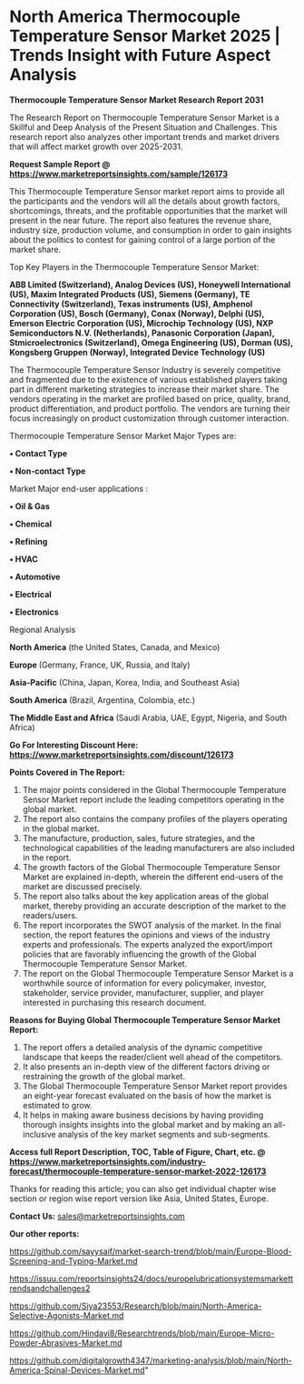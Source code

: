 # North America Thermocouple Temperature Sensor Market 2025 | Trends Insight with Future Aspect Analysis

<strong>Thermocouple Temperature Sensor Market Research Report 2031</strong>

The Research Report on Thermocouple Temperature Sensor Market is a Skillful and Deep Analysis of the Present Situation and Challenges. This research report also analyzes other important trends and market drivers that will affect market growth over 2025-2031.

<strong>Request Sample Report @ <a href=https://www.marketreportsinsights.com/sample/126173>https://www.marketreportsinsights.com/sample/126173</a></strong>

This Thermocouple Temperature Sensor market report aims to provide all the participants and the vendors will all the details about growth factors, shortcomings, threats, and the profitable opportunities that the market will present in the near future. The report also features the revenue share, industry size, production volume, and consumption in order to gain insights about the politics to contest for gaining control of a large portion of the market share.

Top Key Players in the Thermocouple Temperature Sensor Market:

<strong>ABB Limited (Switzerland), Analog Devices (US), Honeywell International (US), Maxim Integrated Products (US), Siemens (Germany), TE Connectivity (Switzerland), Texas instruments (US), Amphenol Corporation (US), Bosch (Germany), Conax (Norway), Delphi (US), Emerson Electric Corporation (US), Microchip Technology (US), NXP Semiconductors N.V. (Netherlands), Panasonic Corporation (Japan), Stmicroelectronics (Switzerland), Omega Engineering (US), Dorman (US), Kongsberg Gruppen (Norway), Integrated Device Technology (US)</strong>

The Thermocouple Temperature Sensor Industry is severely competitive and fragmented due to the existence of various established players taking part in different marketing strategies to increase their market share. The vendors operating in the market are profiled based on price, quality, brand, product differentiation, and product portfolio. The vendors are turning their focus increasingly on product customization through customer interaction.

Thermocouple Temperature Sensor Market Major Types are:

<strong>• Contact Type

• Non-contact Type</strong>

Market Major end-user applications :

<strong>• Oil & Gas

• Chemical

• Refining

• HVAC

• Automotive

• Electrical

• Electronics</strong>

Regional Analysis

</u><strong><b>North America</b></strong> (the United States, Canada, and Mexico)

<strong><b>Europe </b></strong>(Germany, France, UK, Russia, and Italy)

<strong><b>Asia-Pacific</b></strong> (China, Japan, Korea, India, and Southeast Asia)

<strong><b>South America</b></strong> (Brazil, Argentina, Colombia, etc.)

<strong><b>The Middle East and Africa</b></strong> (Saudi Arabia, UAE, Egypt, Nigeria, and South Africa)

<strong>Go For Interesting Discount Here: <a href=https://www.marketreportsinsights.com/discount/126173>https://www.marketreportsinsights.com/discount/126173</a></strong>

<strong>Points Covered in The Report:</strong>
<ol>
  <li>The major points considered in the Global Thermocouple Temperature Sensor Market report include the leading competitors operating in the global market.</li>
  <li>The report also contains the company profiles of the players operating in the global market.</li>
  <li>The manufacture, production, sales, future strategies, and the technological capabilities of the leading manufacturers are also included in the report.</li>
  <li>The growth factors of the Global Thermocouple Temperature Sensor Market are explained in-depth, wherein the different end-users of the market are discussed precisely.</li>
  <li>The report also talks about the key application areas of the global market, thereby providing an accurate description of the market to the readers/users.</li>
  <li>The report incorporates the SWOT analysis of the market. In the final section, the report features the opinions and views of the industry experts and professionals. The experts analyzed the export/import policies that are favorably influencing the growth of the Global Thermocouple Temperature Sensor Market.</li>
  <li>The report on the Global Thermocouple Temperature Sensor Market is a worthwhile source of information for every policymaker, investor, stakeholder, service provider, manufacturer, supplier, and player interested in purchasing this research document.</li>
</ol>
<strong>Reasons for Buying Global Thermocouple Temperature Sensor Market Report:</strong>

<ol>
  <li>The report offers a detailed analysis of the dynamic competitive landscape that keeps the reader/client well ahead of the competitors.</li>
  <li>It also presents an in-depth view of the different factors driving or restraining the growth of the global market.</li>
  <li>The Global Thermocouple Temperature Sensor Market report provides an eight-year forecast evaluated on the basis of how the market is estimated to grow.</li>
  <li>It helps in making aware business decisions by having providing thorough insights insights into the global market and by making an all-inclusive analysis of the key market segments and sub-segments.</li>
</ol>
<strong>Access full Report Description, TOC, Table of Figure, Chart, etc. @ <a href=https://www.marketreportsinsights.com/industry-forecast/thermocouple-temperature-sensor-market-2022-126173>https://www.marketreportsinsights.com/industry-forecast/thermocouple-temperature-sensor-market-2022-126173</a></strong>


Thanks for reading this article; you can also get individual chapter wise section or region wise report version like Asia, United States, Europe.

<strong>Contact Us:</strong>
sales@marketreportsinsights.com

<strong>Our other reports:</strong>

<a href=https://github.com/sayysaif/market-search-trend/blob/main/Europe-Blood-Screening-and-Typing-Market.md>https://github.com/sayysaif/market-search-trend/blob/main/Europe-Blood-Screening-and-Typing-Market.md</a>

<a href=https://issuu.com/reportsinsights24/docs/europelubricationsystemsmarkettrendsandchallenges2>https://issuu.com/reportsinsights24/docs/europelubricationsystemsmarkettrendsandchallenges2</a>

<a href=https://github.com/Siya23553/Research/blob/main/North-America-Selective-Agonists-Market.md>https://github.com/Siya23553/Research/blob/main/North-America-Selective-Agonists-Market.md</a>

<a href=https://github.com/Hindavi8/Researchtrends/blob/main/Europe-Micro-Powder-Abrasives-Market.md>https://github.com/Hindavi8/Researchtrends/blob/main/Europe-Micro-Powder-Abrasives-Market.md</a>

<a href=https://github.com/digitalgrowth4347/marketing-analysis/blob/main/North-America-Spinal-Devices-Market.md>https://github.com/digitalgrowth4347/marketing-analysis/blob/main/North-America-Spinal-Devices-Market.md</a>"
